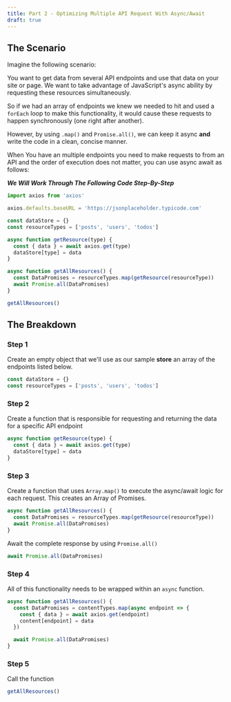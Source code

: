 ```yaml
---
title: Part 2 - Optimizing Multiple API Request With Async/Await
draft: true
---
```


## The Scenario

<!-- We need to make multiple request to an API to get some data. We have an array of all the content types we need to make a request to. This means we need to loop through this array, make the request to the approapriate content type API endpoint and then handle the response. Additionally and most importantly, **we want these request to happen at the same time instead of sequentially (one after another).** -->

Imagine the following scenario:

You want to get data from several API endpoints and use that data on your site or page. We want to take advantage of JavaScript's async ability by requesting these resources simultaneously.

So if we had an array of endpoints we knew we needed to hit and used a `forEach` loop to make this functionality, it would cause these requests to happen synchronously (one right after another).

However, by using `.map()` and `Promise.all()`, we can keep it async **and** write the code in a clean, concise manner.

When You have an multiple endpoints you need to make requests to from an API and the order of execution does not matter, you can use async await as follows:

_**We Will Work Through The Following Code Step-By-Step**_

```js
import axios from 'axios'

axios.defaults.baseURL = 'https://jsonplaceholder.typicode.com'

const dataStore = {}
const resourceTypes = ['posts', 'users', 'todos']

async function getResource(type) {
  const { data } = await axios.get(type)
  dataStore[type] = data
}

async function getAllResources() {
  const DataPromises = resourceTypes.map(getResource(resourceType))
  await Promise.all(DataPromises)
}

getAllResources()
```

<!-- <br> -->

## The Breakdown

### Step 1

Create an empty object that we'll use as our sample **store** an array of the endpoints listed below.

```js
const dataStore = {}
const resourceTypes = ['posts', 'users', 'todos']
```

### Step 2

Create a function that is responsible for requesting and returning the data for a specific API endpoint

```js
async function getResource(type) {
  const { data } = await axios.get(type)
  dataStore[type] = data
}
```

### Step 3

Create a function that uses `Array.map()` to execute the async/await logic for each request. This creates an Array of Promises.

```js
async function getAllResources() {
  const DataPromises = resourceTypes.map(getResource(resourceType))
  await Promise.all(DataPromises)
}
```

Await the complete response by using `Promise.all()`

```js
await Promise.all(DataPromises)
```

### Step 4

All of this functionality needs to be wrapped within an `async` function.

```js
async function getAllResources() {
  const DataPromises = contentTypes.map(async endpoint => {
    const { data } = await axios.get(endpoint)
    content[endpoint] = data
  })

  await Promise.all(DataPromises)
}
```

### Step 5

Call the function

```js
getAllResources()
```
